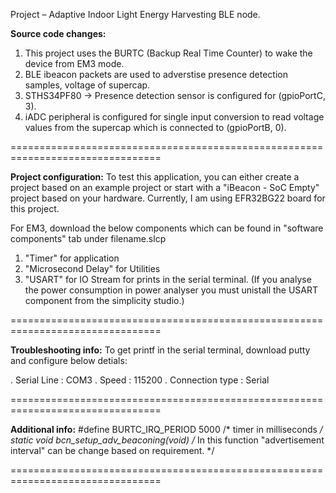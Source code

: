 Project – Adaptive Indoor Light Energy Harvesting BLE node.

**Source code changes:**
1) This project uses the BURTC (Backup Real Time Counter) to wake the device from EM3 mode.
2) BLE ibeacon packets are used to adverstise presence detection samples, voltage of supercap.
3) STHS34PF80 -> Presence detection sensor is configured for (gpioPortC, 3).
4) iADC peripheral is configured for single input conversion to read voltage values from the supercap which is connected to (gpioPortB, 0).

================================================================================

**Project configuration:**
To test this application, you can either create a project based on an example project or start with a "iBeacon - SoC Empty" project based on your hardware. Currently, I am using EFR32BG22 board for this project.

For EM3, download the below components which can be found in "software components" tab under filename.slcp 
1) "Timer" for application
2) "Microsecond Delay" for Utilities
3) "USART" for IO Stream for prints in the serial terminal. (If you analyse the power consumption in power analyser you must unistall the USART component from the simplicity studio.)

================================================================================

**Troubleshooting info:**
To get printf in the serial terminal, download putty and configure below detials:

. Serial Line     : COM3
. Speed           : 115200
. Connection type : Serial

================================================================================

**Additional info:**
#define BURTC_IRQ_PERIOD  5000 /* timer in milliseconds */
static void bcn_setup_adv_beaconing(void)  /* In this function "advertisement interval" can be change based on requirement. */

================================================================================